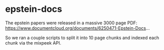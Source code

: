 # epstein-docs

The epstein papers were released in a massive 3000 page PDF: https://www.documentcloud.org/documents/6250471-Epstein-Docs...

So we ran a couple scripts to split it into 10 page chunks and indexed each chunk via the mixpeek API.
